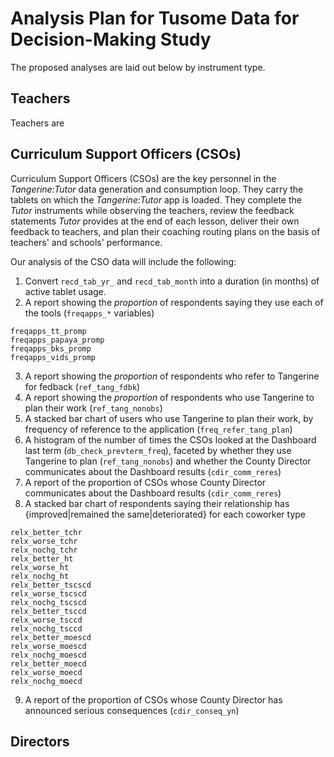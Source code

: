 # Analysis Plan for Tusome Data for Decision-Making Study

The proposed analyses are laid out below by instrument type.

## Teachers

Teachers are 

## Curriculum Support Officers (CSOs)

Curriculum Support Officers (CSOs) are the key personnel in the _Tangerine:Tutor_ data generation and consumption loop. They carry the tablets on which the _Tangerine:Tutor_ app is loaded. They complete the _Tutor_ instruments while observing the teachers, review the feedback statements _Tutor_ provides at the end of each lesson, deliver their own feedback to teachers, and plan their coaching routing plans on the basis of teachers' and schools' performance.

Our analysis of the CSO data will include the following:

1. Convert `recd_tab_yr_` and `recd_tab_month` into a duration (in months) of active tablet usage.
2. A report showing the _proportion_ of respondents saying they use each of the tools (`freqapps_*` variables)

```
freqapps_tt_promp
freqapps_papaya_promp
freqapps_bks_promp
freqapps_vids_promp
```

3. A report showing the _proportion_ of respondents who refer to Tangerine for fedback (`ref_tang_fdbk`)
4. A report showing the _proportion_ of respondents who use Tangerine to plan their work (`ref_tang_nonobs`)
5. A stacked bar chart of users who use Tangerine to plan their work, by frequency of reference to the application (`freq_refer_tang_plan`)
6. A histogram of the number of times the CSOs looked at the Dashboard last term (`db_check_prevterm_freq`), faceted by whether they use Tangerine to plan (`ref_tang_nonobs`) and whether the County Director communicates about the Dashboard results (`cdir_comm_reres`)
7. A report of the proportion of CSOs whose County Director communicates about the Dashboard results (`cdir_comm_reres`)
8. A stacked bar chart of respondents saying their relationship has {improved|remained the same|deteriorated} for each coworker type

```
relx_better_tchr
relx_worse_tchr
relx_nochg_tchr
relx_better_ht
relx_worse_ht
relx_nochg_ht
relx_better_tscscd
relx_worse_tscscd
relx_nochg_tscscd
relx_better_tsccd
relx_worse_tsccd
relx_nochg_tsccd
relx_better_moescd
relx_worse_moescd
relx_nochg_moescd
relx_better_moecd
relx_worse_moecd
relx_nochg_moecd
```

9. A report of the proportion of CSOs whose County Director has announced serious consequences (`cdir_conseq_yn`)

## Directors